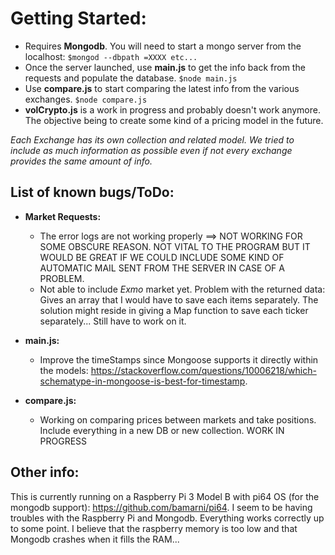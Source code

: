 # Getting Started:
  - Requires **Mongodb**. You will need to start a mongo server from the localhost: `$mongod --dbpath =XXXX etc...`
  - Once the server launched, use **main.js** to get the info back from the requests and populate the database. `$node main.js`
  - Use **compare.js** to start comparing the latest info from the various exchanges. `$node compare.js`
  - **volCrypto.js** is a work in progress and probably doesn't work anymore. The objective being to create some kind of a pricing model in the future.


  *Each Exchange has its own collection and related model. We tried to include as much information as possible even if not every exchange provides the same amount of info.*

## List of known bugs/ToDo:
 * **Market Requests:**
    - The error logs are not working properly ==> NOT WORKING FOR SOME OBSCURE REASON. NOT VITAL TO THE PROGRAM BUT IT WOULD BE GREAT IF WE COULD INCLUDE SOME KIND OF AUTOMATIC MAIL SENT FROM THE SERVER IN CASE OF A PROBLEM.
    - Not able to include *Exmo* market yet. Problem with the returned data: Gives an array that I would have to save each items separately. The solution might reside in giving a Map function to save each ticker separately... Still have to work on it.

 * **main.js:**
    - Improve the timeStamps since Mongoose supports it directly within the models: https://stackoverflow.com/questions/10006218/which-schematype-in-mongoose-is-best-for-timestamp.

 * **compare.js:**
    - Working on comparing prices between markets and take positions. Include everything in a new DB or new collection. WORK IN PROGRESS

## Other info:

This is currently running on a Raspberry Pi 3 Model B with pi64 OS (for the mongodb support): https://github.com/bamarni/pi64.
I seem to be having troubles with the Raspberry Pi and Mongodb. Everything works correctly up to some point. I believe that the raspberry memory is too low and that Mongodb crashes when it fills the RAM...

